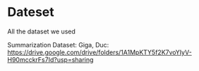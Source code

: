 # Dateset
All the dataset we used


Summarization Dataset: 
Giga, Duc: https://drive.google.com/drive/folders/1A1MpKTY5f2K7voYIyV-H90mcckrFs7Id?usp=sharing

